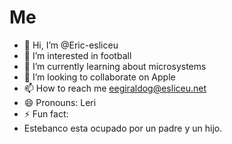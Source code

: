 # Me #
- 👋 Hi, I’m @Eric-esliceu
- 👀 I’m interested in football
- 🌱 I’m currently learning about microsystems
- 💞️ I’m looking to collaborate on Apple
- 📫 How to reach me eegiraldog@esliceu.net
- 😄 Pronouns: Leri
- ⚡ Fun fact: 
- Estebanco esta ocupado por un padre y un hijo.
<!---
Eric-esliceu/Eric-esliceu is a ✨ special ✨ repository because its `README.md` (this file) appears on your GitHub profile.
You can click the Preview link to take a look at your changes.
--->
